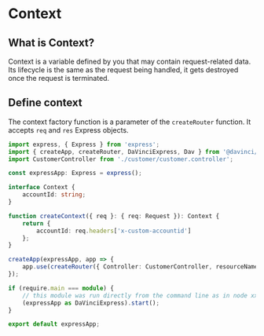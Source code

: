 # Context

## What is Context?

Context is a variable defined by you that may contain request-related data.
Its lifecycle is the same as the request being handled, it gets destroyed once the request is terminated.

## Define context

The context factory function is a parameter of the `createRouter` function.
It accepts `req` and `res` Express objects.

```typescript
import express, { Express } from 'express';
import { createApp, createRouter, DaVinciExpress, Dav } from '@davinci/core';
import CustomerController from './customer/customer.controller';

const expressApp: Express = express();

interface Context {
	accountId: string;
}

function createContext({ req }: { req: Request }): Context {
	return {
		accountId: req.headers['x-custom-accountid']
	};
}

createApp(expressApp, app => {
	app.use(createRouter({ Controller: CustomerController, resourceName: 'Customer', contextFactory: createContext }));
});

if (require.main === module) {
	// this module was run directly from the command line as in node xxx.js
	(expressApp as DaVinciExpress).start();
}

export default expressApp;
```
